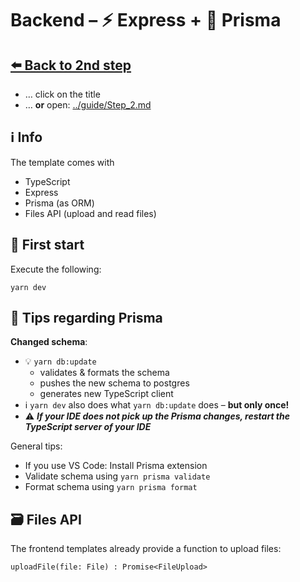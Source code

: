# Backend – ⚡️ Express + 🔼 Prisma

## [⬅️ Back to 2nd step](../guide/Step_2.md)
- … click on the title
- … **or** open: [../guide/Step_2.md](../guide/Step_2.md)

## ℹ️ Info
The template comes with
- TypeScript
- Express
- Prisma (as ORM)
- Files API (upload and read files)

## 🚀 First start
Execute the following:
```
yarn dev
```

## 👾 Tips regarding Prisma
__Changed schema__:
- 💡 `yarn db:update`
    - validates & formats the schema
    - pushes the new schema to postgres
    - generates new TypeScript client
- ℹ️ `yarn dev` also does what `yarn db:update` does – **but only once!**
- ⚠️ **_If your IDE does not pick up the Prisma changes, restart the TypeScript server of your IDE_**

General tips:
- If you use VS Code: Install Prisma extension
- Validate schema using `yarn prisma validate`
- Format schema using `yarn prisma format`


## 🗃 Files API
The frontend templates already provide a function to
upload files:

```
uploadFile(file: File) : Promise<FileUpload>
```